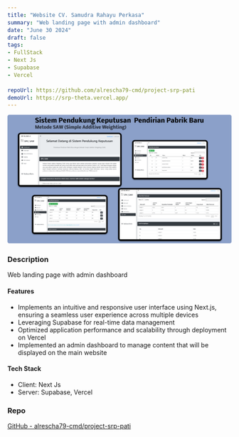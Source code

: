 ```yaml
---
title: "Website CV. Samudra Rahayu Perkasa"
summary: "Web landing page with admin dashboard"
date: "June 30 2024"
draft: false
tags:
- FullStack
- Next Js
- Supabase
- Vercel

repoUrl: https://github.com/alrescha79-cmd/project-srp-pati
demoUrl: https://srp-theta.vercel.app/
---
```


![alt text](<../../../../public/SPK SAW.png>)

### Description

Web landing page with admin dashboard

#### Features

- Implements an intuitive and responsive user interface using Next.js, ensuring a seamless user experience across multiple devices
- Leveraging Supabase for real-time data management
- Optimized application performance and scalability through deployment on Vercel
- Implemented an admin dashboard to manage content that will be displayed on the main website

#### Tech Stack

- Client: Next Js
- Server: Supabase, Vercel

### Repo

[GitHub - alrescha79-cmd/project-srp-pati](https://github.com/alrescha79-cmd/project-srp-pati)
